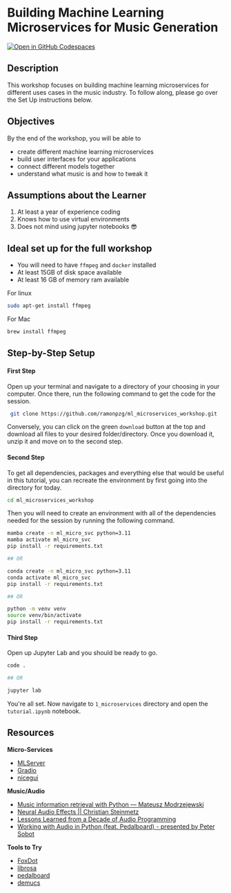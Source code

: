 # Building Machine Learning Microservices for Music Generation

[![Open in GitHub Codespaces](https://github.com/codespaces/badge.svg)](https://codespaces.new/ramonpzg/ml_microservices_workshop)

## Description

This workshop focuses on building machine learning microservices for different uses cases in the 
music industry. To follow along, please go over the Set Up instructions below.

## Objectives

By the end of the workshop, you will be able to
- create different machine learning microservices
- build user interfaces for your applications
- connect different models together
- understand what music is and how to tweak it

## Assumptions about the Learner

1. At least a year of experience coding
2. Knows how to use virtual environments
3. Does not mind using jupyter notebooks 😎

## Ideal set up for the full workshop
- You will need to have `ffmpeg` and `docker` installed
- At least 15GB of disk space available
- At least 16 GB of memory ram available

For linux
```sh
sudo apt-get install ffmpeg
```

For Mac
```sh
brew install ffmpeg
```

## Step-by-Step Setup

#### First Step

Open up your terminal and navigate to a directory of your choosing in your computer. Once there, run the following command to get the code for the session.

```sh
 git clone https://github.com/ramonpzg/ml_microservices_workshop.git
```

Conversely, you can click on the green `download` button at the top and download all
files to your desired folder/directory. Once you download it, unzip it and move on
to the second step.

#### Second Step

To get all dependencies, packages and everything else that would be useful in this
tutorial, you can recreate the environment by first going into the directory for today.

```sh
cd ml_microservices_workshop
```

Then you will need to create an environment with all of the dependencies needed for the session by running the following command.

```sh
mamba create -n ml_micro_svc python=3.11
mamba activate ml_micro_svc
pip install -r requirements.txt

## OR

conda create -n ml_micro_svc python=3.11
conda activate ml_micro_svc
pip install -r requirements.txt

## OR

python -m venv venv
source venv/bin/activate
pip install -r requirements.txt
```
#### Third Step

Open up Jupyter Lab and you should be ready to go.

```sh
code .

## OR

jupyter lab
```

You're all set. Now navigate to `1_microservices` directory and open the `tutorial.ipynb` notebook.



## Resources

**Micro-Services**
- [MLServer](https://mlserver.readthedocs.io/en/latest/)
- [Gradio](gradio.app)
- [nicegui](nicegui.io)

**Music/Audio**
- [Music information retrieval with Python — Mateusz Modrzejewski](https://www.youtube.com/watch?v=kHM5pJoxh1A)
- [Neural Audio Effects || Christian Steinmetz](https://www.youtube.com/watch?v=qy6qNvV1RZY)
- [Lessons Learned from a Decade of Audio Programming](https://www.youtube.com/watch?v=Vjm--AqG04Y)
- [Working with Audio in Python (feat. Pedalboard) - presented by Peter Sobot](https://www.youtube.com/watch?v=NYhkqXpFAlg)

**Tools to Try**
- [FoxDot](https://foxdot.org/)
- [librosa](https://librosa.org/doc/latest/)
- [pedalboard](https://spotify.github.io/pedalboard/index.html)
- [demucs](https://github.com/facebookresearch/demucs)